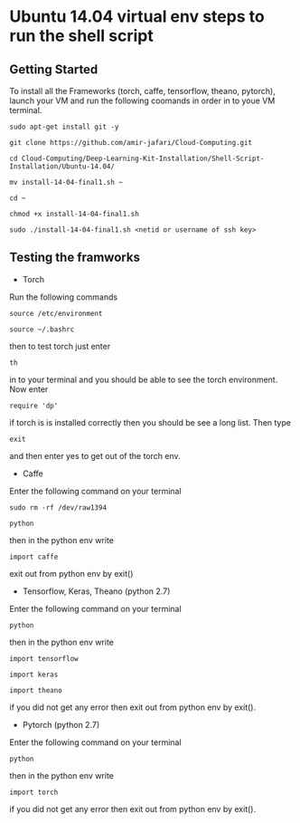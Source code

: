 # Ubuntu 14.04 virtual env steps to run the shell script

## Getting Started 

To install all the Frameworks (torch, caffe, tensorflow, theano, pytorch), launch your VM  and run the following coomands in order in to youe VM terminal.

```
sudo apt-get install git -y
```
```
git clone https://github.com/amir-jafari/Cloud-Computing.git
```
```
cd Cloud-Computing/Deep-Learning-Kit-Installation/Shell-Script-Installation/Ubuntu-14.04/

```
```
mv install-14-04-final1.sh ~
```
```
cd ~
```
```
chmod +x install-14-04-final1.sh
```
```
sudo ./install-14-04-final1.sh <netid or username of ssh key>
```

## Testing the framworks

* Torch

Run the following commands

```
source /etc/environment
```
```
source ~/.bashrc
```
then to test torch just enter

```
th
```
in to your terminal and you should be able to see the torch environment. Now enter 
```
require 'dp'
```
if torch is is installed correctly then you should be see a long list. Then type
```
exit
```
and then enter yes to get out of the torch env.

* Caffe

Enter the following command on your terminal
```
sudo rm -rf /dev/raw1394
```
```
python
```
then in the python env write
```
import caffe
```
exit out from python env by exit()

* Tensorflow, Keras, Theano (python 2.7)

Enter the following command on your terminal
```
python
```
then in the python env write
```
import tensorflow
```
```
import keras
```
```
import theano
```
if you did not get any error then exit out from python env by exit().


* Pytorch (python 2.7)

Enter the following command on your terminal
```
python
```
then in the python env write
```
import torch
```

if you did not get any error then exit out from python env by exit().



